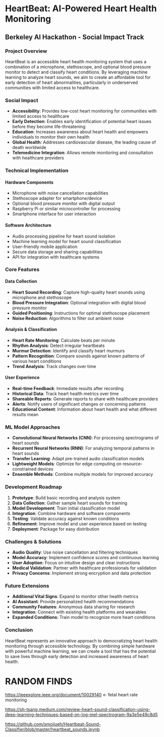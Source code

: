 # HeartBeat: AI-Powered Heart Health Monitoring

## Berkeley AI Hackathon - Social Impact Track

### Project Overview

HeartBeat is an accessible heart health monitoring system that uses a combination of a microphone, stethoscope, and
optional blood pressure monitor to detect and classify heart conditions. By leveraging machine learning to analyze heart
sounds, we aim to create an affordable tool for early detection of heart abnormalities, particularly in underserved
communities with limited access to healthcare.

### Social Impact

- **Accessibility**: Provides low-cost heart monitoring for communities with limited access to healthcare
- **Early Detection**: Enables early identification of potential heart issues before they become life-threatening
- **Education**: Increases awareness about heart health and empowers individuals to monitor their own health
- **Global Health**: Addresses cardiovascular disease, the leading cause of death worldwide
- **Telemedicine Integration**: Allows remote monitoring and consultation with healthcare providers

### Technical Implementation

#### Hardware Components

- Microphone with noise cancellation capabilities
- Stethoscope adapter for smartphone/device
- Optional blood pressure monitor with digital output
- Raspberry Pi or similar microcontroller for processing
- Smartphone interface for user interaction

#### Software Architecture

- Audio processing pipeline for heart sound isolation
- Machine learning model for heart sound classification
- User-friendly mobile application
- Secure data storage and sharing capabilities
- API for integration with healthcare systems

### Core Features

#### Data Collection

- **Heart Sound Recording**: Capture high-quality heart sounds using microphone and stethoscope
- **Blood Pressure Integration**: Optional integration with digital blood pressure monitor
- **Guided Positioning**: Instructions for optimal stethoscope placement
- **Noise Reduction**: Algorithms to filter out ambient noise

#### Analysis & Classification

- **Heart Rate Monitoring**: Calculate beats per minute
- **Rhythm Analysis**: Detect irregular heartbeats
- **Murmur Detection**: Identify and classify heart murmurs
- **Pattern Recognition**: Compare sounds against known patterns of various heart conditions
- **Trend Analysis**: Track changes over time

#### User Experience

- **Real-time Feedback**: Immediate results after recording
- **Historical Data**: Track heart health metrics over time
- **Shareable Reports**: Generate reports to share with healthcare providers
- **Alerts**: Notify users of significant changes or concerning patterns
- **Educational Content**: Information about heart health and what different results mean

### ML Model Approaches

- **Convolutional Neural Networks (CNN)**: For processing spectrograms of heart sounds
- **Recurrent Neural Networks (RNN)**: For analyzing temporal patterns in heart sounds
- **Transfer Learning**: Adapt pre-trained audio classification models
- **Lightweight Models**: Optimize for edge computing on resource-constrained devices
- **Ensemble Methods**: Combine multiple models for improved accuracy

### Development Roadmap

1. **Prototype**: Build basic recording and analysis system
2. **Data Collection**: Gather sample heart sounds for training
3. **Model Development**: Train initial classification model
4. **Integration**: Combine hardware and software components
5. **Testing**: Validate accuracy against known conditions
6. **Refinement**: Improve model and user experience based on testing
7. **Deployment**: Package for easy distribution

### Challenges & Solutions

- **Audio Quality**: Use noise cancellation and filtering techniques
- **Model Accuracy**: Implement confidence scores and continuous learning
- **User Adoption**: Focus on intuitive design and clear instructions
- **Medical Validation**: Partner with healthcare professionals for validation
- **Privacy Concerns**: Implement strong encryption and data protection

### Future Extensions

- **Additional Vital Signs**: Expand to monitor other health metrics
- **AI Assistant**: Provide personalized health recommendations
- **Community Features**: Anonymous data sharing for research
- **Integration**: Connect with existing health platforms and wearables
- **Expanded Conditions**: Train model to recognize more heart conditions

### Conclusion

HeartBeat represents an innovative approach to democratizing heart health monitoring through accessible technology. By
combining simple hardware with powerful machine learning, we can create a tool that has the potential to save lives
through early detection and increased awareness of heart health.

# RANDOM FINDS

https://ieeexplore.ieee.org/document/10029140 <- fetal heart rate monitoring

https://sh-tsang.medium.com/review-heart-sound-classification-using-deep-learning-techniques-based-on-log-mel-spectrogram-9a3e5e49c8d5

https://github.com/smoijueh/Heartbeat-Sound-Classifier/blob/master/heartbeat_sounds.ipynb


